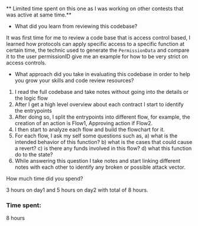 ** Limited time spent on this one as I was working on other contests that was active at same time.**

- What did you learn from reviewing this codebase?

It was first time for me to review a code base that is access control based, I learned how protocols can apply specific access to a specific function at certain time, the technic used to generate the `PermissionData` and compare it to the user permissionID give me an example for how to be very strict on access controls.


- What approach did you take in evaluating this codebase in order to help you grow your skills and code review resources?

1. I read the full codebase and take notes without going into the details or the logic flow
2. After I get a high level overview about each contract I start to identify the entrypoints
3. After doing so, I split the entrypoints into different flow, for example, the creation of an action is Flow1, Approving action if Flow2.
4. I then start to analyze each flow and build the flowchart for it.
5. For each flow, I ask my self some questions such as, a) what is the intended behavior of this function? b) what is the cases that could cause a revert? c) is there any funds involved in this flow? d) what this function do to the state?
6. While answering this question I take notes and start linking different notes with each other to identify any broken or possible attack vector.

How much time did you spend?

3 hours on day1 and 5 hours on day2 with total of 8 hours.

### Time spent:
8 hours